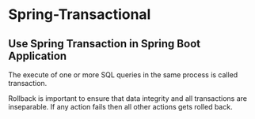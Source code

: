 # Spring-Transactional

## Use Spring Transaction in Spring Boot Application

The execute of one or more SQL queries in the same process is called transaction.

Rollback is important to ensure that data integrity and all transactions are inseparable. If any action fails then all other actions gets rolled back.
